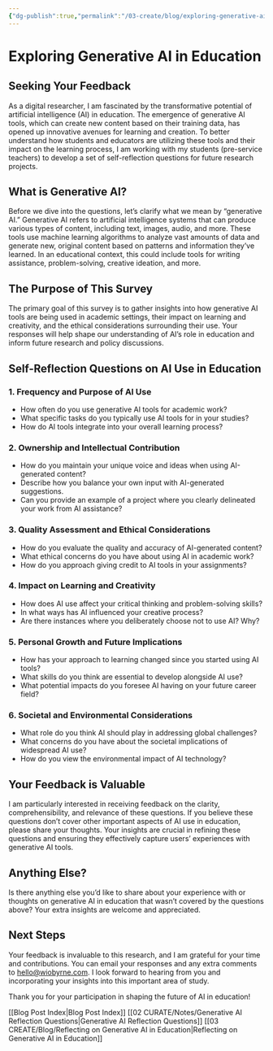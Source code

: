 ```yaml
---
{"dg-publish":true,"permalink":"/03-create/blog/exploring-generative-ai-in-education/","title":"Exploring Generative AI in Education","tags":["ai","generative-ai","education","assessment"]}
---
```



# Exploring Generative AI in Education
## Seeking Your Feedback

As a digital researcher, I am fascinated by the transformative potential of artificial intelligence (AI) in education. The emergence of generative AI tools, which can create new content based on their training data, has opened up innovative avenues for learning and creation. To better understand how students and educators are utilizing these tools and their impact on the learning process, I am working with my students (pre-service teachers) to develop a set of self-reflection questions for future research projects.

## What is Generative AI?

Before we dive into the questions, let’s clarify what we mean by “generative AI.” Generative AI refers to artificial intelligence systems that can produce various types of content, including text, images, audio, and more. These tools use machine learning algorithms to analyze vast amounts of data and generate new, original content based on patterns and information they’ve learned. In an educational context, this could include tools for writing assistance, problem-solving, creative ideation, and more.

## The Purpose of This Survey

The primary goal of this survey is to gather insights into how generative AI tools are being used in academic settings, their impact on learning and creativity, and the ethical considerations surrounding their use. Your responses will help shape our understanding of AI’s role in education and inform future research and policy discussions.

## Self-Reflection Questions on AI Use in Education

### 1. Frequency and Purpose of AI Use

- How often do you use generative AI tools for academic work?
- What specific tasks do you typically use AI tools for in your studies?
- How do AI tools integrate into your overall learning process?

### 2. Ownership and Intellectual Contribution

- How do you maintain your unique voice and ideas when using AI-generated content?
- Describe how you balance your own input with AI-generated suggestions.
- Can you provide an example of a project where you clearly delineated your work from AI assistance?

### 3. Quality Assessment and Ethical Considerations

- How do you evaluate the quality and accuracy of AI-generated content?
- What ethical concerns do you have about using AI in academic work?
- How do you approach giving credit to AI tools in your assignments?

### 4. Impact on Learning and Creativity

- How does AI use affect your critical thinking and problem-solving skills?
- In what ways has AI influenced your creative process?
- Are there instances where you deliberately choose not to use AI? Why?

### 5. Personal Growth and Future Implications

- How has your approach to learning changed since you started using AI tools?
- What skills do you think are essential to develop alongside AI use?
- What potential impacts do you foresee AI having on your future career field?

### 6. Societal and Environmental Considerations

- What role do you think AI should play in addressing global challenges?
- What concerns do you have about the societal implications of widespread AI use?
- How do you view the environmental impact of AI technology?

## Your Feedback is Valuable

I am particularly interested in receiving feedback on the clarity, comprehensibility, and relevance of these questions. If you believe these questions don’t cover other important aspects of AI use in education, please share your thoughts. Your insights are crucial in refining these questions and ensuring they effectively capture users’ experiences with generative AI tools.

## Anything Else?

Is there anything else you’d like to share about your experience with or thoughts on generative AI in education that wasn’t covered by the questions above? Your extra insights are welcome and appreciated.

## Next Steps

Your feedback is invaluable to this research, and I am grateful for your time and contributions. You can email your responses and any extra comments to hello@wiobyrne.com. I look forward to hearing from you and incorporating your insights into this important area of study.

Thank you for your participation in shaping the future of AI in education!

[[Blog Post Index\|Blog Post Index]]
[[02 CURATE/Notes/Generative AI Reflection Questions\|Generative AI Reflection Questions]]
[[03 CREATE/Blog/Reflecting on Generative AI in Education\|Reflecting on Generative AI in Education]]